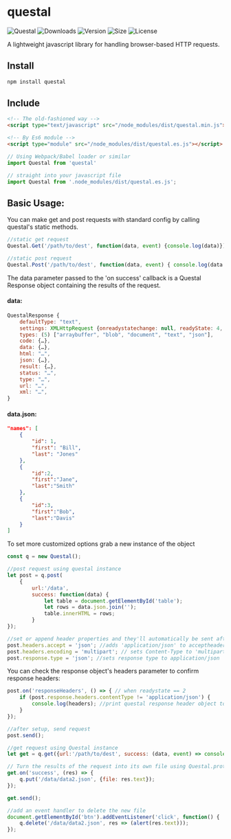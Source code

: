 # questal

![Questal](https://img.shields.io/endpoint?url=https%3A%2F%2Fsrcer.com%2Fshields%2FApp/Questal%2Fblueviolet)
![![Downloads](https://img.shields.io/endpoint?url=https%3A%2F%2Fsrcer.com%2Fshields%2FQuestal%2FDownloads)](https://img.shields.io/npm/dt/questal?style=plastic)
![![Version](https://img.shields.io/endpoint?url=https%3A%2F%2Fsrcer.com%2Fshields%2FQuestal%2FVersion)](https://img.shields.io/npm/v/questal?style=plastic)
![![Size](https://img.shields.io/endpoint?url=https%3A%2F%2Fsrcer.com%2Fshields%2FQuestal%2FSize)](https://img.shields.io/bundlephobia/min/questal?style=plastic)
![![License](https://img.shields.io/endpoint?url=https%3A%2F%2Fsrcer.com%2Fshields%2FQuestal%2FLicense%2Fgreen)](https://img.shields.io/npm/l/questal?style=plastic)  

A lightweight javascript library for handling browser-based HTTP requests.

Install
-------
```javascript
npm install questal
```

Include
-------
```html
<!-- The old-fashioned way -->
<script type="text/javascript" src="/node_modules/dist/questal.min.js"></script>

<!-- By Es6 module -->
<script type="module" src="/node_modules/dist/questal.es.js"></script>
```
```javascript
// Using Webpack/Babel loader or similar
import Questal from 'questal'

// straight into your javascript file
import Questal from '.node_modules/dist/questal.es.js';
```
Basic Usage:
-------------
You can make get and post requests with standard config by calling questal's static methods.
```javascript
//static get request
Questal.Get('/path/to/dest', function(data, event) {console.log(data)});

//static post request
Questal.Post('/path/to/dest', function(data, event) { console.log(data.json)});
```
The data parameter passed to the 'on success' callback is a Questal Response object containing the results of the request.

#### data:
```javascript
QuestalResponse {
    defaultType: "text",
    settings: XMLHttpRequest {onreadystatechange: null, readyState: 4, timeout: 60000, withCredentials: false, upload: XMLHttpRequestUpload, …},
    types: (5) ["arraybuffer", "blob", "document", "text", "json"],
    code: {…},
    data: {…},
    html: "…",
    json: {…},
    result: {…},
    status: "…",
    type: "…",
    url: "…",
    xml: "…",
}
```

#### data.json:
```json
"names": [
    {
        "id": 1,
        "first": "Bill",
        "last": "Jones"
    },
    {
        "id":2,
        "first":"Jane",
        "last":"Smith"
    },
    {
        "id":3,
        "first":"Bob",
        "last":"Davis"
    }
]
```

To set more customized options grab a new instance of the object
```javascript
const q = new Questal();

//post request using questal instance
let post = q.post(
    {
        url:'/data',
        success: function(data) {
            let table = document.getElementById('table');
            let rows = data.json.join('');
            table.innerHTML = rows;
        }
});

//set or append header properties and they'll automatically be sent after open, for other tasks intended to run on readyState == 1, use questal.on('ready', callback)
post.headers.accept = 'json'; //adds 'application/json' to acceptheaders to be set
post.headers.encoding = 'multipart'; // sets Content-Type to 'multipart/form-data'
post.response.type = 'json'; //sets response type to application/json
```
You can check the response object's headers parameter to confirm response headers:
```javascript
post.on('responseHeaders', () => { // when readystate == 2
    if (post.response.headers.contentType != 'application/json') {
        console.log(headers); //print questal response header object to console
    }
});

//after setup, send request
post.send();
```

```javascript
//get request using Questal instance
let get = q.get({url:'/path/to/dest', success: (data, event) => console.log(data) });

// Turn the results of the request into its own file using Questal.prototype.put
get.on('success', (res) => {
    q.put('/data/data2.json', {file: res.text});
});

get.send();

//add an event handler to delete the new file
document.getElementById('btn').addEventListener('click', function() {
    q.delete('/data/data2.json', res => (alert(res.text)));
});
```
